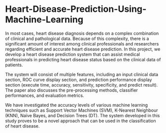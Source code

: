 # Heart-Disease-Prediction-Using-Machine-Learning
In most cases, heart disease diagnosis depends on a complex combination of clinical and pathological data. Because of this complexity, there is a significant amount of interest among clinical professionals and researchers regarding efficient and accurate heart disease prediction. In this project, we develop a heart disease prediction system that can assist medical professionals in predicting heart disease status based on the clinical data of patients. 

The system will consist of multiple features, including an input clinical data section, ROC curve display section, and prediction performance display section (execute time, accuracy, sensitivity, specificity, and predict result). The paper also discusses the pre-processing methods, classifier performances, and evaluation metrics. 

We have investigated the accuracy levels of various machine learning techniques such as Support Vector Machines (SVM), K-Nearest Neighbour (KNN), Naïve Bayes, and Decision Trees (DT). The system developed in this study proves to be a novel approach that can be used in the classification of heart disease.
